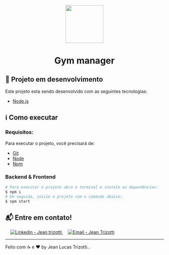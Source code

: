 <div align="center">
    <img src="https://i.ibb.co/rfLR9cq/GYM-manager.png" width="120px"/>
</div>

<h1 align="center">
   Gym manager
</h1>

<h4 align="center">
</h4>

## :rocket: Projeto em desenvolvimento

Este projeto esta sendo desenvolvido com as seguintes tecnologias:

- [Node.js](https://nodejs.org/)

## :information_source: Como executar

### Requisitos:

Para executar o projeto, você precisará de:

- [Git](https://git-scm.com)
- [Node](https://nodejs.org/)
- [Npm](https://www.npmjs.com/)

### Backend & Frontend

```bash
# Para executar o projeto abra o terminal e instale as dependências:
$ npm i
# Em seguida, inicie o projeto com o comando abaixo:
$ npm start
```

## :mailbox_with_mail: Entre em contato!

</a>&nbsp;&nbsp;&nbsp;
<a href="https://www.linkedin.com/in/jean-lucas-trizotti/" target="_blank" >
<img alt="Linkedin - Jean trizotti" src="https://img.shields.io/badge/Linkedin--%23F8952D?style=social&logo=linkedin">
</a>&nbsp;&nbsp;&nbsp;
<a href="mailto:jeanlucastrizotti@gmail.com" target="_blank" >
<img alt="Email - Jean Trizotti" src="https://img.shields.io/badge/Email--%23F8952D?style=social&logo=gmail">
</a>

---

Feito com :coffee: e ❤️ by Jean Lucas Trizotti..
